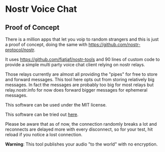 # Nostr Voice Chat

## Proof of Concept

There is a million apps that let you voip to random strangers and this is just
a proof of concept, doing the same with
https://github.com/nostr-protocol/nostr.

It uses https://github.com/fiatjaf/nostr-tools and 90 lines of custom code to
provide a simple multi party voice chat client relying on nostr relays.

Those relays currently are almost all providing the "pipes" for free to store
and forward messages. This tool here opts out from storing relatively big
messages. In fact the messages are probably too big for most relays but
relay.nostr.info for now does forward bigger messages for ephemeral messages.

This software can be used under the MIT license.

This software can be tried out [here](https://relay.nostr.info/test/chat.html).

Please be aware that as of now, the connection randomly breaks a lot and
reconnects are delayed more with every disconnect, so for your test, hit reload
if you notice a lost connection.

**Warning**: This tool publishes your audio "to the world" with no encryption.